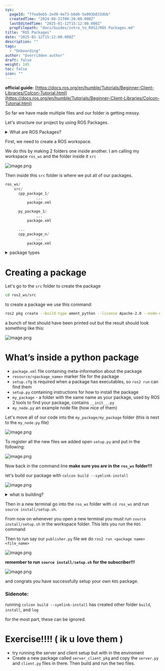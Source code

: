 ```yaml
---
sys:
  pageId: "7fea9eb5-2ed9-4e73-b6d6-5e093b833dbb"
  createdTime: "2024-08-21T00:28:00.000Z"
  lastEditedTime: "2025-01-12T15:12:00.000Z"
  propFilepath: "docs/Guides/intro_to_ROS2/ROS Packages.md"
title: "ROS Packages"
date: "2025-01-12T15:12:00.000Z"
description: ""
tags:
  - "Onboarding"
author: "Overridden author"
draft: false
weight: 145
toc: false
icon: ""
---
```


**official guide:** [https://docs.ros.org/en/humble/Tutorials/Beginner-Client-Libraries/Colcon-Tutorial.html](https://docs.ros.org/en/humble/Tutorials/Beginner-Client-Libraries/Colcon-Tutorial.html)

So far we have made multiple files and our folder is getting messy.

Let's structure our project by using ROS Packages.

<details>

<summary>What are ROS Packages?</summary>

ROS Packages are, as the name implies, packages of code that are highly sharable between ROS developers.

They consist of a folder, `package.xml` file, and source code

```python
      cpp_package_1/
		      ... imagine much code files here ..
          package.xml
```

</details>

First, we need to create a ROS workspace.

We do this by making 2 folders one inside another. I am calling my workspace `ros_ws` and the folder inside it `src`

![image.png](https://prod-files-secure.s3.us-west-2.amazonaws.com/d518164a-d88e-44d1-a4ee-3adb3bd8bce0/70706947-fd18-4537-a67b-e12946812d31/image.png?X-Amz-Algorithm=AWS4-HMAC-SHA256&X-Amz-Content-Sha256=UNSIGNED-PAYLOAD&X-Amz-Credential=ASIAZI2LB466ZRFJFQJJ%2F20250216%2Fus-west-2%2Fs3%2Faws4_request&X-Amz-Date=20250216T110154Z&X-Amz-Expires=3600&X-Amz-Security-Token=IQoJb3JpZ2luX2VjEC4aCXVzLXdlc3QtMiJHMEUCIQCTqTH1tvvlbpCA1UrxZifQpJQ%2Bg7yRplFaOKj%2FpNA0iQIgY0k3ff834nDGqn%2BI6IWzlb8gmzhBgyceXqF9T0GZaEgq%2FwMIVxAAGgw2Mzc0MjMxODM4MDUiDBMTRlz4aIomyb9UayrcA%2BOIh5xB6FIGggYu1%2BWdiGAl8TCYQOoe2mb0c2ZwF362ChSQKTMffpma3EEN0WVb3lgaf9ES7mdWLuLkBS7jLzUYYoRuSZNEQNjH8ILctQxPv1MZN9tnYq1wboiVMDGvrRBSRa%2Bgq%2BpvyWtXmj1pkLbaoPUyBj26ZzNml%2Fc731cQE%2F0niDFfikCljbv1pC5RsExcYlAlN%2FDb58paKPEK5Hp7L64vS1ON5jA%2FoCz30C4SS6HvkzPCFaa7MLHiDksjT6ydXhsvoTN9Bs7bUR2WFoNJRHT6WiZZ%2FQwFcox%2BdHQmvFJSYWw7S%2BUeajVWSthrhke8MgHLnna2Pu9WkK%2FOX4GAHkAm54ggXVDzhA2qs3rojTOr%2FDZTyDUWg4MG7GAfUbqO51gXxRDD%2BzERLTm9cFEwHBLW5%2BXIkDEPXi2WAaJLPHXVumnRkifAnhF9hwQCoFvYCAoofQz%2FyC%2BnGJq63vm5FW72uMy3QcIllJeRk08c%2BkxlePrIpZnBM5UEWDCL8CAVCnZzR67AY%2BQLRYwpsRR5Tu5HtQ30sD%2BWpl2WX0JCE4VPeOQLuOEXl6kgPsAifsO51f6c5yTs02YzMYxDSkz%2BQ1qficeGtKMM5zH2k%2FLKJIiipdLtgz7hyKhGMJL%2Bxb0GOqUBWnCA4s6T3xNBGahEYftAyWMUHZ19KOV68NUg5Eut7EJgRYKKJjkbR8nYDyt9y54SwTazPYHrXH88okgCe7Q1NsHl0vaOK7YvBGVSblQItv%2BAeLk3VmKDBw5B%2B1fElUzqlVtOHlfZTdD4FG2DqRKjkZlMW55jeroftH1PfxK0kPFvANv9vPOuL0bMiBCn9PhdC5AYIbG2bF1xSFiwZJjApVpyKv%2BE&X-Amz-Signature=9e8bd93d8d47093cb6665a2f54bac338484e8bf39ec856706084d4af47baef01&X-Amz-SignedHeaders=host&x-id=GetObject)

Then inside this `src` folder is where we put all of our packages.

```python
ros_ws/
    src/
      cpp_package_1/
		      ...
          package.xml

      py_package_1/
		      ...
          package.xml

      ...
      cpp_package_n/
		      ...
          package.xml

```

<details>

<summary>package types</summary>

packages can be either `C++` or python.

the intern file structure is different for each but for this guide we will stick to creating python packages

</details>

# Creating a package

Let's go to the `src` folder to create the package

```bash
cd ros2_ws/src
```

to create a package we use this command:

```bash
ros2 pkg create --build-type ament_python --license Apache-2.0 --node-name my_node my_package
```

a bunch of text should have been printed out but the result should look something like this:

![image.png](https://prod-files-secure.s3.us-west-2.amazonaws.com/d518164a-d88e-44d1-a4ee-3adb3bd8bce0/e6cf1e3f-8512-4a3e-b131-079f800bf3e8/image.png?X-Amz-Algorithm=AWS4-HMAC-SHA256&X-Amz-Content-Sha256=UNSIGNED-PAYLOAD&X-Amz-Credential=ASIAZI2LB466ZRFJFQJJ%2F20250216%2Fus-west-2%2Fs3%2Faws4_request&X-Amz-Date=20250216T110154Z&X-Amz-Expires=3600&X-Amz-Security-Token=IQoJb3JpZ2luX2VjEC4aCXVzLXdlc3QtMiJHMEUCIQCTqTH1tvvlbpCA1UrxZifQpJQ%2Bg7yRplFaOKj%2FpNA0iQIgY0k3ff834nDGqn%2BI6IWzlb8gmzhBgyceXqF9T0GZaEgq%2FwMIVxAAGgw2Mzc0MjMxODM4MDUiDBMTRlz4aIomyb9UayrcA%2BOIh5xB6FIGggYu1%2BWdiGAl8TCYQOoe2mb0c2ZwF362ChSQKTMffpma3EEN0WVb3lgaf9ES7mdWLuLkBS7jLzUYYoRuSZNEQNjH8ILctQxPv1MZN9tnYq1wboiVMDGvrRBSRa%2Bgq%2BpvyWtXmj1pkLbaoPUyBj26ZzNml%2Fc731cQE%2F0niDFfikCljbv1pC5RsExcYlAlN%2FDb58paKPEK5Hp7L64vS1ON5jA%2FoCz30C4SS6HvkzPCFaa7MLHiDksjT6ydXhsvoTN9Bs7bUR2WFoNJRHT6WiZZ%2FQwFcox%2BdHQmvFJSYWw7S%2BUeajVWSthrhke8MgHLnna2Pu9WkK%2FOX4GAHkAm54ggXVDzhA2qs3rojTOr%2FDZTyDUWg4MG7GAfUbqO51gXxRDD%2BzERLTm9cFEwHBLW5%2BXIkDEPXi2WAaJLPHXVumnRkifAnhF9hwQCoFvYCAoofQz%2FyC%2BnGJq63vm5FW72uMy3QcIllJeRk08c%2BkxlePrIpZnBM5UEWDCL8CAVCnZzR67AY%2BQLRYwpsRR5Tu5HtQ30sD%2BWpl2WX0JCE4VPeOQLuOEXl6kgPsAifsO51f6c5yTs02YzMYxDSkz%2BQ1qficeGtKMM5zH2k%2FLKJIiipdLtgz7hyKhGMJL%2Bxb0GOqUBWnCA4s6T3xNBGahEYftAyWMUHZ19KOV68NUg5Eut7EJgRYKKJjkbR8nYDyt9y54SwTazPYHrXH88okgCe7Q1NsHl0vaOK7YvBGVSblQItv%2BAeLk3VmKDBw5B%2B1fElUzqlVtOHlfZTdD4FG2DqRKjkZlMW55jeroftH1PfxK0kPFvANv9vPOuL0bMiBCn9PhdC5AYIbG2bF1xSFiwZJjApVpyKv%2BE&X-Amz-Signature=532a3bb1a6689efe8faf3add10b9de7f381415b44cfbe7e6125f6312c92855e0&X-Amz-SignedHeaders=host&x-id=GetObject)

# What’s inside a python package

- `package.xml` file containing meta-information about the package
- `resource/<package_name>` marker file for the package
- `setup.cfg` is required when a package has executables, so `ros2 run` can find them
- `setup.py` containing instructions for how to install the package
- `my_package` - a folder with the same name as your package, used by ROS 2 tools to find your package, contains `__init__.py`
- `my_node.py` an example node file (how nice of them)

Let's move all of our code into the `my_package/my_package` folder (this is next to the `my_node.py` file)

![image.png](https://prod-files-secure.s3.us-west-2.amazonaws.com/d518164a-d88e-44d1-a4ee-3adb3bd8bce0/9ce58f11-0da9-4d3e-b86d-506a9685d378/image.png?X-Amz-Algorithm=AWS4-HMAC-SHA256&X-Amz-Content-Sha256=UNSIGNED-PAYLOAD&X-Amz-Credential=ASIAZI2LB466ZRFJFQJJ%2F20250216%2Fus-west-2%2Fs3%2Faws4_request&X-Amz-Date=20250216T110154Z&X-Amz-Expires=3600&X-Amz-Security-Token=IQoJb3JpZ2luX2VjEC4aCXVzLXdlc3QtMiJHMEUCIQCTqTH1tvvlbpCA1UrxZifQpJQ%2Bg7yRplFaOKj%2FpNA0iQIgY0k3ff834nDGqn%2BI6IWzlb8gmzhBgyceXqF9T0GZaEgq%2FwMIVxAAGgw2Mzc0MjMxODM4MDUiDBMTRlz4aIomyb9UayrcA%2BOIh5xB6FIGggYu1%2BWdiGAl8TCYQOoe2mb0c2ZwF362ChSQKTMffpma3EEN0WVb3lgaf9ES7mdWLuLkBS7jLzUYYoRuSZNEQNjH8ILctQxPv1MZN9tnYq1wboiVMDGvrRBSRa%2Bgq%2BpvyWtXmj1pkLbaoPUyBj26ZzNml%2Fc731cQE%2F0niDFfikCljbv1pC5RsExcYlAlN%2FDb58paKPEK5Hp7L64vS1ON5jA%2FoCz30C4SS6HvkzPCFaa7MLHiDksjT6ydXhsvoTN9Bs7bUR2WFoNJRHT6WiZZ%2FQwFcox%2BdHQmvFJSYWw7S%2BUeajVWSthrhke8MgHLnna2Pu9WkK%2FOX4GAHkAm54ggXVDzhA2qs3rojTOr%2FDZTyDUWg4MG7GAfUbqO51gXxRDD%2BzERLTm9cFEwHBLW5%2BXIkDEPXi2WAaJLPHXVumnRkifAnhF9hwQCoFvYCAoofQz%2FyC%2BnGJq63vm5FW72uMy3QcIllJeRk08c%2BkxlePrIpZnBM5UEWDCL8CAVCnZzR67AY%2BQLRYwpsRR5Tu5HtQ30sD%2BWpl2WX0JCE4VPeOQLuOEXl6kgPsAifsO51f6c5yTs02YzMYxDSkz%2BQ1qficeGtKMM5zH2k%2FLKJIiipdLtgz7hyKhGMJL%2Bxb0GOqUBWnCA4s6T3xNBGahEYftAyWMUHZ19KOV68NUg5Eut7EJgRYKKJjkbR8nYDyt9y54SwTazPYHrXH88okgCe7Q1NsHl0vaOK7YvBGVSblQItv%2BAeLk3VmKDBw5B%2B1fElUzqlVtOHlfZTdD4FG2DqRKjkZlMW55jeroftH1PfxK0kPFvANv9vPOuL0bMiBCn9PhdC5AYIbG2bF1xSFiwZJjApVpyKv%2BE&X-Amz-Signature=9e37c9514d6792fe3699ba79bba395be7ba2384d5f222754e80c980341a9b683&X-Amz-SignedHeaders=host&x-id=GetObject)

To register all the new files we added open `setup.py` and put in the following:

![image.png](https://prod-files-secure.s3.us-west-2.amazonaws.com/d518164a-d88e-44d1-a4ee-3adb3bd8bce0/1cd7c262-4cae-4496-9d75-c178537d24a2/image.png?X-Amz-Algorithm=AWS4-HMAC-SHA256&X-Amz-Content-Sha256=UNSIGNED-PAYLOAD&X-Amz-Credential=ASIAZI2LB466ZRFJFQJJ%2F20250216%2Fus-west-2%2Fs3%2Faws4_request&X-Amz-Date=20250216T110154Z&X-Amz-Expires=3600&X-Amz-Security-Token=IQoJb3JpZ2luX2VjEC4aCXVzLXdlc3QtMiJHMEUCIQCTqTH1tvvlbpCA1UrxZifQpJQ%2Bg7yRplFaOKj%2FpNA0iQIgY0k3ff834nDGqn%2BI6IWzlb8gmzhBgyceXqF9T0GZaEgq%2FwMIVxAAGgw2Mzc0MjMxODM4MDUiDBMTRlz4aIomyb9UayrcA%2BOIh5xB6FIGggYu1%2BWdiGAl8TCYQOoe2mb0c2ZwF362ChSQKTMffpma3EEN0WVb3lgaf9ES7mdWLuLkBS7jLzUYYoRuSZNEQNjH8ILctQxPv1MZN9tnYq1wboiVMDGvrRBSRa%2Bgq%2BpvyWtXmj1pkLbaoPUyBj26ZzNml%2Fc731cQE%2F0niDFfikCljbv1pC5RsExcYlAlN%2FDb58paKPEK5Hp7L64vS1ON5jA%2FoCz30C4SS6HvkzPCFaa7MLHiDksjT6ydXhsvoTN9Bs7bUR2WFoNJRHT6WiZZ%2FQwFcox%2BdHQmvFJSYWw7S%2BUeajVWSthrhke8MgHLnna2Pu9WkK%2FOX4GAHkAm54ggXVDzhA2qs3rojTOr%2FDZTyDUWg4MG7GAfUbqO51gXxRDD%2BzERLTm9cFEwHBLW5%2BXIkDEPXi2WAaJLPHXVumnRkifAnhF9hwQCoFvYCAoofQz%2FyC%2BnGJq63vm5FW72uMy3QcIllJeRk08c%2BkxlePrIpZnBM5UEWDCL8CAVCnZzR67AY%2BQLRYwpsRR5Tu5HtQ30sD%2BWpl2WX0JCE4VPeOQLuOEXl6kgPsAifsO51f6c5yTs02YzMYxDSkz%2BQ1qficeGtKMM5zH2k%2FLKJIiipdLtgz7hyKhGMJL%2Bxb0GOqUBWnCA4s6T3xNBGahEYftAyWMUHZ19KOV68NUg5Eut7EJgRYKKJjkbR8nYDyt9y54SwTazPYHrXH88okgCe7Q1NsHl0vaOK7YvBGVSblQItv%2BAeLk3VmKDBw5B%2B1fElUzqlVtOHlfZTdD4FG2DqRKjkZlMW55jeroftH1PfxK0kPFvANv9vPOuL0bMiBCn9PhdC5AYIbG2bF1xSFiwZJjApVpyKv%2BE&X-Amz-Signature=dce77688a9e1c0e2217b19ee8183a71cc167bde081e75b715f820c624668b6e0&X-Amz-SignedHeaders=host&x-id=GetObject)

Now back in the command line **make sure you are in the** **`ros_ws`** **folder!!!**

let's build our package with `colcon build --symlink-install`

![image.png](https://prod-files-secure.s3.us-west-2.amazonaws.com/d518164a-d88e-44d1-a4ee-3adb3bd8bce0/2f2a0d27-b173-48fd-b189-5f5c0ce65619/image.png?X-Amz-Algorithm=AWS4-HMAC-SHA256&X-Amz-Content-Sha256=UNSIGNED-PAYLOAD&X-Amz-Credential=ASIAZI2LB466ZRFJFQJJ%2F20250216%2Fus-west-2%2Fs3%2Faws4_request&X-Amz-Date=20250216T110154Z&X-Amz-Expires=3600&X-Amz-Security-Token=IQoJb3JpZ2luX2VjEC4aCXVzLXdlc3QtMiJHMEUCIQCTqTH1tvvlbpCA1UrxZifQpJQ%2Bg7yRplFaOKj%2FpNA0iQIgY0k3ff834nDGqn%2BI6IWzlb8gmzhBgyceXqF9T0GZaEgq%2FwMIVxAAGgw2Mzc0MjMxODM4MDUiDBMTRlz4aIomyb9UayrcA%2BOIh5xB6FIGggYu1%2BWdiGAl8TCYQOoe2mb0c2ZwF362ChSQKTMffpma3EEN0WVb3lgaf9ES7mdWLuLkBS7jLzUYYoRuSZNEQNjH8ILctQxPv1MZN9tnYq1wboiVMDGvrRBSRa%2Bgq%2BpvyWtXmj1pkLbaoPUyBj26ZzNml%2Fc731cQE%2F0niDFfikCljbv1pC5RsExcYlAlN%2FDb58paKPEK5Hp7L64vS1ON5jA%2FoCz30C4SS6HvkzPCFaa7MLHiDksjT6ydXhsvoTN9Bs7bUR2WFoNJRHT6WiZZ%2FQwFcox%2BdHQmvFJSYWw7S%2BUeajVWSthrhke8MgHLnna2Pu9WkK%2FOX4GAHkAm54ggXVDzhA2qs3rojTOr%2FDZTyDUWg4MG7GAfUbqO51gXxRDD%2BzERLTm9cFEwHBLW5%2BXIkDEPXi2WAaJLPHXVumnRkifAnhF9hwQCoFvYCAoofQz%2FyC%2BnGJq63vm5FW72uMy3QcIllJeRk08c%2BkxlePrIpZnBM5UEWDCL8CAVCnZzR67AY%2BQLRYwpsRR5Tu5HtQ30sD%2BWpl2WX0JCE4VPeOQLuOEXl6kgPsAifsO51f6c5yTs02YzMYxDSkz%2BQ1qficeGtKMM5zH2k%2FLKJIiipdLtgz7hyKhGMJL%2Bxb0GOqUBWnCA4s6T3xNBGahEYftAyWMUHZ19KOV68NUg5Eut7EJgRYKKJjkbR8nYDyt9y54SwTazPYHrXH88okgCe7Q1NsHl0vaOK7YvBGVSblQItv%2BAeLk3VmKDBw5B%2B1fElUzqlVtOHlfZTdD4FG2DqRKjkZlMW55jeroftH1PfxK0kPFvANv9vPOuL0bMiBCn9PhdC5AYIbG2bF1xSFiwZJjApVpyKv%2BE&X-Amz-Signature=fbb48295efdfbc4b972886ba100f272f5c8998472643465a84f76c535989c2f3&X-Amz-SignedHeaders=host&x-id=GetObject)

<details>

<summary>what is building?</summary>

if you are a CS major at Rose-Hulman you will learn the answer to this in CSSE132

but TLDR; is it combines all the code files into one program that can be run easily 

</details>

Then in a new terminal go into the `ros_ws` folder with `cd ros_ws` and run `source install/setup.sh`. 

From now on whenever you open a new terminal you must run `source install/setup.sh` in the workspace folder. This lets you run the `ROS` command

Then to run say our `publisher.py` file we do `ros2 run <package name> <file_name>`

![image.png](https://prod-files-secure.s3.us-west-2.amazonaws.com/d518164a-d88e-44d1-a4ee-3adb3bd8bce0/4f4b1219-3a44-4632-aa0a-ce3471699f59/image.png?X-Amz-Algorithm=AWS4-HMAC-SHA256&X-Amz-Content-Sha256=UNSIGNED-PAYLOAD&X-Amz-Credential=ASIAZI2LB466ZRFJFQJJ%2F20250216%2Fus-west-2%2Fs3%2Faws4_request&X-Amz-Date=20250216T110154Z&X-Amz-Expires=3600&X-Amz-Security-Token=IQoJb3JpZ2luX2VjEC4aCXVzLXdlc3QtMiJHMEUCIQCTqTH1tvvlbpCA1UrxZifQpJQ%2Bg7yRplFaOKj%2FpNA0iQIgY0k3ff834nDGqn%2BI6IWzlb8gmzhBgyceXqF9T0GZaEgq%2FwMIVxAAGgw2Mzc0MjMxODM4MDUiDBMTRlz4aIomyb9UayrcA%2BOIh5xB6FIGggYu1%2BWdiGAl8TCYQOoe2mb0c2ZwF362ChSQKTMffpma3EEN0WVb3lgaf9ES7mdWLuLkBS7jLzUYYoRuSZNEQNjH8ILctQxPv1MZN9tnYq1wboiVMDGvrRBSRa%2Bgq%2BpvyWtXmj1pkLbaoPUyBj26ZzNml%2Fc731cQE%2F0niDFfikCljbv1pC5RsExcYlAlN%2FDb58paKPEK5Hp7L64vS1ON5jA%2FoCz30C4SS6HvkzPCFaa7MLHiDksjT6ydXhsvoTN9Bs7bUR2WFoNJRHT6WiZZ%2FQwFcox%2BdHQmvFJSYWw7S%2BUeajVWSthrhke8MgHLnna2Pu9WkK%2FOX4GAHkAm54ggXVDzhA2qs3rojTOr%2FDZTyDUWg4MG7GAfUbqO51gXxRDD%2BzERLTm9cFEwHBLW5%2BXIkDEPXi2WAaJLPHXVumnRkifAnhF9hwQCoFvYCAoofQz%2FyC%2BnGJq63vm5FW72uMy3QcIllJeRk08c%2BkxlePrIpZnBM5UEWDCL8CAVCnZzR67AY%2BQLRYwpsRR5Tu5HtQ30sD%2BWpl2WX0JCE4VPeOQLuOEXl6kgPsAifsO51f6c5yTs02YzMYxDSkz%2BQ1qficeGtKMM5zH2k%2FLKJIiipdLtgz7hyKhGMJL%2Bxb0GOqUBWnCA4s6T3xNBGahEYftAyWMUHZ19KOV68NUg5Eut7EJgRYKKJjkbR8nYDyt9y54SwTazPYHrXH88okgCe7Q1NsHl0vaOK7YvBGVSblQItv%2BAeLk3VmKDBw5B%2B1fElUzqlVtOHlfZTdD4FG2DqRKjkZlMW55jeroftH1PfxK0kPFvANv9vPOuL0bMiBCn9PhdC5AYIbG2bF1xSFiwZJjApVpyKv%2BE&X-Amz-Signature=b3d2a3732fec1a559910e09192e54453eaf27f8ab6520c9a6dc29189dbc3d5d2&X-Amz-SignedHeaders=host&x-id=GetObject)

**remember to run** **`source install/setup.sh`** **for the subscriber!!!**

![image.png](https://prod-files-secure.s3.us-west-2.amazonaws.com/d518164a-d88e-44d1-a4ee-3adb3bd8bce0/02121119-dad4-49ec-8356-c956108b4243/image.png?X-Amz-Algorithm=AWS4-HMAC-SHA256&X-Amz-Content-Sha256=UNSIGNED-PAYLOAD&X-Amz-Credential=ASIAZI2LB466ZRFJFQJJ%2F20250216%2Fus-west-2%2Fs3%2Faws4_request&X-Amz-Date=20250216T110154Z&X-Amz-Expires=3600&X-Amz-Security-Token=IQoJb3JpZ2luX2VjEC4aCXVzLXdlc3QtMiJHMEUCIQCTqTH1tvvlbpCA1UrxZifQpJQ%2Bg7yRplFaOKj%2FpNA0iQIgY0k3ff834nDGqn%2BI6IWzlb8gmzhBgyceXqF9T0GZaEgq%2FwMIVxAAGgw2Mzc0MjMxODM4MDUiDBMTRlz4aIomyb9UayrcA%2BOIh5xB6FIGggYu1%2BWdiGAl8TCYQOoe2mb0c2ZwF362ChSQKTMffpma3EEN0WVb3lgaf9ES7mdWLuLkBS7jLzUYYoRuSZNEQNjH8ILctQxPv1MZN9tnYq1wboiVMDGvrRBSRa%2Bgq%2BpvyWtXmj1pkLbaoPUyBj26ZzNml%2Fc731cQE%2F0niDFfikCljbv1pC5RsExcYlAlN%2FDb58paKPEK5Hp7L64vS1ON5jA%2FoCz30C4SS6HvkzPCFaa7MLHiDksjT6ydXhsvoTN9Bs7bUR2WFoNJRHT6WiZZ%2FQwFcox%2BdHQmvFJSYWw7S%2BUeajVWSthrhke8MgHLnna2Pu9WkK%2FOX4GAHkAm54ggXVDzhA2qs3rojTOr%2FDZTyDUWg4MG7GAfUbqO51gXxRDD%2BzERLTm9cFEwHBLW5%2BXIkDEPXi2WAaJLPHXVumnRkifAnhF9hwQCoFvYCAoofQz%2FyC%2BnGJq63vm5FW72uMy3QcIllJeRk08c%2BkxlePrIpZnBM5UEWDCL8CAVCnZzR67AY%2BQLRYwpsRR5Tu5HtQ30sD%2BWpl2WX0JCE4VPeOQLuOEXl6kgPsAifsO51f6c5yTs02YzMYxDSkz%2BQ1qficeGtKMM5zH2k%2FLKJIiipdLtgz7hyKhGMJL%2Bxb0GOqUBWnCA4s6T3xNBGahEYftAyWMUHZ19KOV68NUg5Eut7EJgRYKKJjkbR8nYDyt9y54SwTazPYHrXH88okgCe7Q1NsHl0vaOK7YvBGVSblQItv%2BAeLk3VmKDBw5B%2B1fElUzqlVtOHlfZTdD4FG2DqRKjkZlMW55jeroftH1PfxK0kPFvANv9vPOuL0bMiBCn9PhdC5AYIbG2bF1xSFiwZJjApVpyKv%2BE&X-Amz-Signature=4ef57f6d41117b0a82fed67d5990b619008f620f82420fd63c43f4846613bf3c&X-Amz-SignedHeaders=host&x-id=GetObject)

and congrats you have successfully setup your own `ROS` package.

### Sidenote:

running `colcon build --symlink-install` has created other folder `build`, `install`, and `log`

for the most part, these can be ignored.

# Exercise!!!! ( ik u love them )

- try running the server and client setup but with in the enviroment
- Create a new package called `server_client_pkg` and copy the `server.py` and `client.py` files in there. Then build and run the two files.
